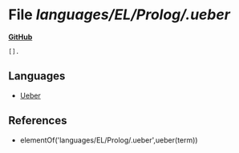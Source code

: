 # File _languages/EL/Prolog/.ueber_
**[GitHub](https://github.com/softlang/yas/blob/master/languages/EL/Prolog/.ueber)**
```
[].
```

## Languages
* [Ueber](../languages/Ueber.md)

## References
* elementOf('languages/EL/Prolog/.ueber',ueber(term))
